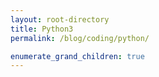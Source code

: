```yaml
---
layout: root-directory
title: Python3
permalink: /blog/coding/python/

enumerate_grand_children: true
---
```

